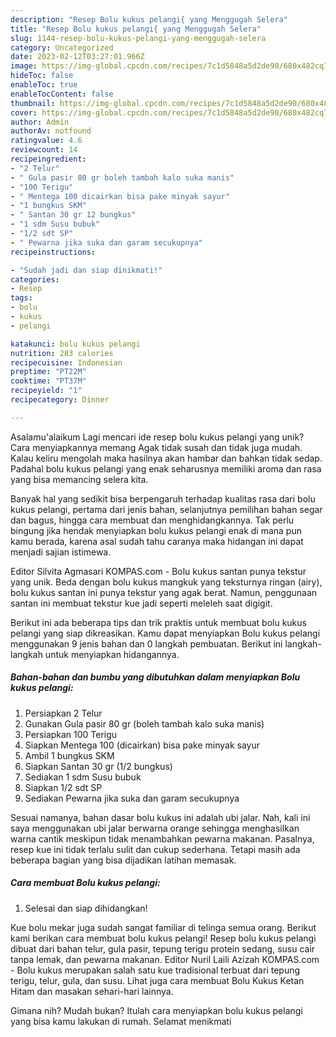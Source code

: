 ```yaml
---
description: "Resep Bolu kukus pelangi{ yang Menggugah Selera"
title: "Resep Bolu kukus pelangi{ yang Menggugah Selera"
slug: 1144-resep-bolu-kukus-pelangi-yang-menggugah-selera
category: Uncategorized
date: 2023-02-12T03:27:01.966Z
image: https://img-global.cpcdn.com/recipes/7c1d5848a5d2de90/680x482cq70/bolu-kukus-pelangi-foto-resep-utama.jpg
hideToc: false
enableToc: true
enableTocContent: false
thumbnail: https://img-global.cpcdn.com/recipes/7c1d5848a5d2de90/680x482cq70/bolu-kukus-pelangi-foto-resep-utama.jpg
cover: https://img-global.cpcdn.com/recipes/7c1d5848a5d2de90/680x482cq70/bolu-kukus-pelangi-foto-resep-utama.jpg
author: Admin
authorAv: notfound
ratingvalue: 4.6
reviewcount: 14
recipeingredient:
- "2 Telur"
- " Gula pasir 80 gr boleh tambah kalo suka manis"
- "100 Terigu"
- " Mentega 100 dicairkan bisa pake minyak sayur"
- "1 bungkus SKM"
- " Santan 30 gr 12 bungkus"
- "1 sdm Susu bubuk"
- "1/2 sdt SP"
- " Pewarna jika suka dan garam secukupnya"
recipeinstructions:

- "Sudah jadi dan siap dinikmati!"
categories:
- Resep
tags:
- bolu
- kukus
- pelangi

katakunci: bolu kukus pelangi 
nutrition: 283 calories
recipecuisine: Indonesian
preptime: "PT22M"
cooktime: "PT37M"
recipeyield: "1"
recipecategory: Dinner

---
```



Asalamu'alaikum Lagi mencari ide resep bolu kukus pelangi yang unik? Cara menyiapkannya memang Agak tidak susah dan tidak juga mudah. Kalau keliru mengolah maka hasilnya akan hambar dan bahkan tidak sedap. Padahal bolu kukus pelangi yang enak seharusnya memiliki aroma dan rasa yang bisa memancing selera kita.


Banyak hal yang sedikit bisa berpengaruh terhadap kualitas rasa dari bolu kukus pelangi, pertama dari jenis bahan, selanjutnya pemilihan bahan segar dan bagus, hingga cara membuat dan menghidangkannya. Tak perlu bingung jika hendak menyiapkan bolu kukus pelangi enak di mana pun kamu berada, karena asal sudah tahu caranya maka hidangan ini dapat menjadi sajian istimewa.

Editor Silvita Agmasari KOMPAS.com - Bolu kukus santan punya tekstur yang unik. Beda dengan bolu kukus mangkuk yang teksturnya ringan (airy), bolu kukus santan ini punya tekstur yang agak berat. Namun, penggunaan santan ini membuat tekstur kue jadi seperti meleleh saat digigit.


Berikut ini ada beberapa tips dan trik praktis untuk membuat bolu kukus pelangi yang siap dikreasikan. Kamu dapat menyiapkan Bolu kukus pelangi menggunakan 9 jenis bahan dan 0 langkah pembuatan. Berikut ini langkah-langkah untuk menyiapkan hidangannya.

<!--inarticleads1-->

##### Bahan-bahan dan bumbu yang dibutuhkan dalam menyiapkan Bolu kukus pelangi:

1. Persiapkan 2 Telur
1. Gunakan  Gula pasir 80 gr (boleh tambah kalo suka manis)
1. Persiapkan 100 Terigu
1. Siapkan  Mentega 100 (dicairkan) bisa pake minyak sayur
1. Ambil 1 bungkus SKM
1. Siapkan  Santan 30 gr (1/2 bungkus)
1. Sediakan 1 sdm Susu bubuk
1. Siapkan 1/2 sdt SP
1. Sediakan  Pewarna jika suka dan garam secukupnya


Sesuai namanya, bahan dasar bolu kukus ini adalah ubi jalar. Nah, kali ini saya menggunakan ubi jalar berwarna orange sehingga menghasilkan warna cantik meskipun tidak menambahkan pewarna makanan. Pasalnya, resep kue ini tidak terlalu sulit dan cukup sederhana. Tetapi masih ada beberapa bagian yang bisa dijadikan latihan memasak. 

<!--inarticleads2-->

##### Cara membuat Bolu kukus pelangi:


1. Selesai dan siap dihidangkan!

Kue bolu mekar juga sudah sangat familiar di telinga semua orang. Berikut kami berikan cara membuat bolu kukus pelangi! Resep bolu kukus pelangi dibuat dari bahan telur, gula pasir, tepung terigu protein sedang, susu cair tanpa lemak, dan pewarna makanan. Editor Nuril Laili Azizah KOMPAS.com - Bolu kukus merupakan salah satu kue tradisional terbuat dari tepung terigu, telur, gula, dan susu. Lihat juga cara membuat Bolu Kukus Ketan Hitam dan masakan sehari-hari lainnya. 

Gimana nih? Mudah bukan? Itulah cara menyiapkan bolu kukus pelangi yang bisa kamu lakukan di rumah. Selamat menikmati
